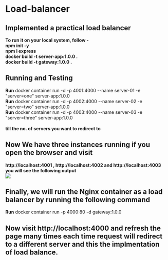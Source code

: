 # Load-balancer
## Implemented a practical load balancer
**To run it on your local system, follow -** <br/>
**npm init -y** <br/>
**npm i express** <br/>
**docker build -t server-app:1.0.0 .** <br/>
**docker build -t gateway:1.0.0 .** <br/>

## Running and Testing
**Run** docker container run -d -p 4001:4000 --name server-01 -e "server=one" server-app:1.0.0 <br/>
**Run** docker container run -d -p 4002:4000 --name server-02 -e "server=two" server-app:1.0.0 <br/>
**Run** docker container run -d -p 4003:4000 --name server-03 -e "server=three" server-app:1.0.0 <br/><br/>
**till the no. of servers you want to redirect to** <br/>

## Now We have three instances running if you open the browser and visit 
**http://localhost:4001 , http://localhost:4002 and http://localhost:4003 you will see the following output** <br/>
<img src="https://tech-hour.com/uploads/images/1604263477440-servers.png" />

## Finally, we will run the Nginx container as a load balancer by running the following command <br/>
**Run** docker container run -p 4000:80 -d gateway:1.0.0 <br/>
## Now visit http://localhost:4000 and refresh the page many times each time request will redirect to a different server and this the implmentation of load balance.
